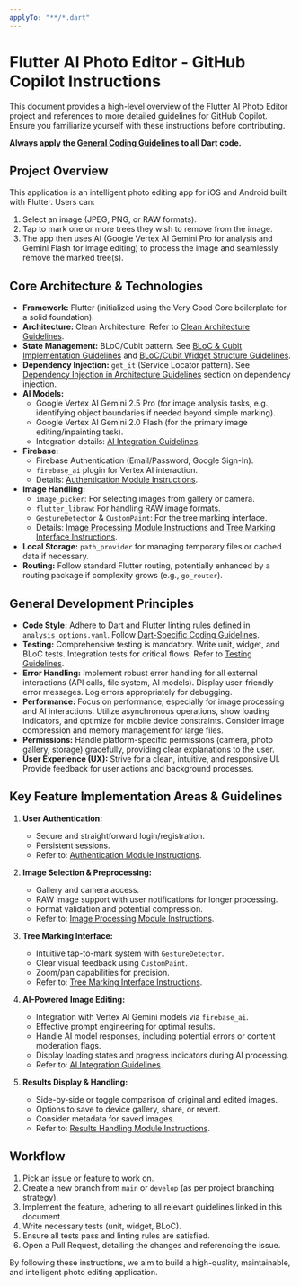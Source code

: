 ```yaml
---
applyTo: "**/*.dart"
---
```

# Flutter AI Photo Editor - GitHub Copilot Instructions

This document provides a high-level overview of the Flutter AI Photo Editor project and references to more detailed guidelines for GitHub Copilot. Ensure you familiarize yourself with these instructions before contributing.

**Always apply the [General Coding Guidelines](./general-coding.instructions.md) to all Dart code.**

## Project Overview

This application is an intelligent photo editing app for iOS and Android built with Flutter. Users can:

1. Select an image (JPEG, PNG, or RAW formats).
2. Tap to mark one or more trees they wish to remove from the image.
3. The app then uses AI (Google Vertex AI Gemini Pro for analysis and Gemini Flash for image editing) to process the image and seamlessly remove the marked tree(s).

## Core Architecture & Technologies

- **Framework:** Flutter (initialized using the Very Good Core boilerplate for a solid foundation).
- **Architecture:** Clean Architecture. Refer to [Clean Architecture Guidelines](./architecture-guidelines.instructions.md).
- **State Management:** BLoC/Cubit pattern. See [BLoC & Cubit Implementation Guidelines](./bloc-guidelines.instructions.md) and [BLoC/Cubit Widget Structure Guidelines](./bloc_widget_structure.instructions.md).
- **Dependency Injection:** `get_it` (Service Locator pattern). See [Dependency Injection in Architecture Guidelines](./architecture-guidelines.instructions.md) section on dependency injection.
- **AI Models:**
  - Google Vertex AI Gemini 2.5 Pro (for image analysis tasks, e.g., identifying object boundaries if needed beyond simple marking).
  - Google Vertex AI Gemini 2.0 Flash (for the primary image editing/inpainting task).
  - Integration details: [AI Integration Guidelines](./ai-integration.instructions.md).
- **Firebase:**
  - Firebase Authentication (Email/Password, Google Sign-In).
  - `firebase_ai` plugin for Vertex AI interaction.
  - Details: [Authentication Module Instructions](./auth.instructions.md).
- **Image Handling:**
  - `image_picker`: For selecting images from gallery or camera.
  - `flutter_libraw`: For handling RAW image formats.
  - `GestureDetector` & `CustomPaint`: For the tree marking interface.
  - Details: [Image Processing Module Instructions](./image-processing.instructions.md) and [Tree Marking Interface Instructions](./tree-marking.instructions.md).
- **Local Storage:** `path_provider` for managing temporary files or cached data if necessary.
- **Routing:** Follow standard Flutter routing, potentially enhanced by a routing package if complexity grows (e.g., `go_router`).

## General Development Principles

- **Code Style:** Adhere to Dart and Flutter linting rules defined in `analysis_options.yaml`. Follow [Dart-Specific Coding Guidelines](./dart-guidelines.instructions.md).
- **Testing:** Comprehensive testing is mandatory. Write unit, widget, and BLoC tests. Integration tests for critical flows. Refer to [Testing Guidelines](./testing-guidelines.instructions.md).
- **Error Handling:** Implement robust error handling for all external interactions (API calls, file system, AI models). Display user-friendly error messages. Log errors appropriately for debugging.
- **Performance:** Focus on performance, especially for image processing and AI interactions. Utilize asynchronous operations, show loading indicators, and optimize for mobile device constraints. Consider image compression and memory management for large files.
- **Permissions:** Handle platform-specific permissions (camera, photo gallery, storage) gracefully, providing clear explanations to the user.
- **User Experience (UX):** Strive for a clean, intuitive, and responsive UI. Provide feedback for user actions and background processes.

## Key Feature Implementation Areas & Guidelines

1. **User Authentication:**
   - Secure and straightforward login/registration.
   - Persistent sessions.
   - Refer to: [Authentication Module Instructions](./auth.instructions.md).

2. **Image Selection & Preprocessing:**
   - Gallery and camera access.
   - RAW image support with user notifications for longer processing.
   - Format validation and potential compression.
   - Refer to: [Image Processing Module Instructions](./image-processing.instructions.md).

3. **Tree Marking Interface:**
   - Intuitive tap-to-mark system with `GestureDetector`.
   - Clear visual feedback using `CustomPaint`.
   - Zoom/pan capabilities for precision.
   - Refer to: [Tree Marking Interface Instructions](./tree-marking.instructions.md).

4. **AI-Powered Image Editing:**
   - Integration with Vertex AI Gemini models via `firebase_ai`.
   - Effective prompt engineering for optimal results.
   - Handle AI model responses, including potential errors or content moderation flags.
   - Display loading states and progress indicators during AI processing.
   - Refer to: [AI Integration Guidelines](./ai-integration.instructions.md).

5. **Results Display & Handling:**
   - Side-by-side or toggle comparison of original and edited images.
   - Options to save to device gallery, share, or revert.
   - Consider metadata for saved images.
   - Refer to: [Results Handling Module Instructions](./results-handling.instructions.md).

## Workflow

1. Pick an issue or feature to work on.
2. Create a new branch from `main` or `develop` (as per project branching strategy).
3. Implement the feature, adhering to all relevant guidelines linked in this document.
4. Write necessary tests (unit, widget, BLoC).
5. Ensure all tests pass and linting rules are satisfied.
6. Open a Pull Request, detailing the changes and referencing the issue.

By following these instructions, we aim to build a high-quality, maintainable, and intelligent photo editing application.

